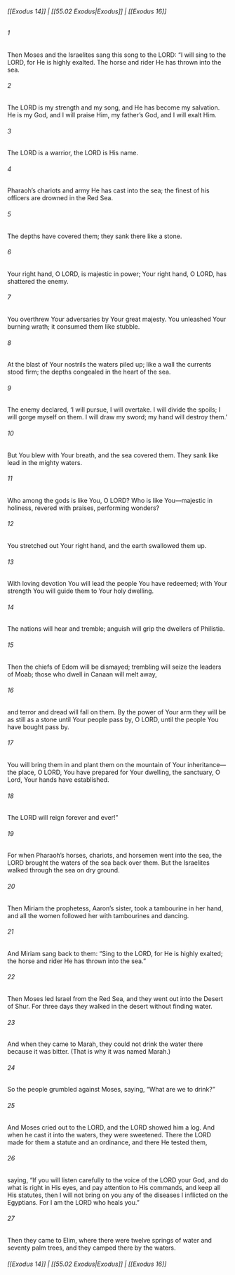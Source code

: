
###### [[Exodus 14]] | [[55.02 Exodus|Exodus]] | [[Exodus 16]]

###### 1
Then Moses and the Israelites sang this song to the LORD: “I will sing to the LORD, for He is highly exalted. The horse and rider He has thrown into the sea.
###### 2
The LORD is my strength and my song, and He has become my salvation. He is my God, and I will praise Him, my father’s God, and I will exalt Him.
###### 3
The LORD is a warrior, the LORD is His name.
###### 4
Pharaoh’s chariots and army He has cast into the sea; the finest of his officers are drowned in the Red Sea.
###### 5
The depths have covered them; they sank there like a stone.
###### 6
Your right hand, O LORD, is majestic in power; Your right hand, O LORD, has shattered the enemy.
###### 7
You overthrew Your adversaries by Your great majesty. You unleashed Your burning wrath; it consumed them like stubble.
###### 8
At the blast of Your nostrils the waters piled up; like a wall the currents stood firm; the depths congealed in the heart of the sea.
###### 9
The enemy declared, ‘I will pursue, I will overtake. I will divide the spoils; I will gorge myself on them. I will draw my sword; my hand will destroy them.’
###### 10
But You blew with Your breath, and the sea covered them. They sank like lead in the mighty waters.
###### 11
Who among the gods is like You, O LORD? Who is like You—majestic in holiness, revered with praises, performing wonders?
###### 12
You stretched out Your right hand, and the earth swallowed them up.
###### 13
With loving devotion You will lead the people You have redeemed; with Your strength You will guide them to Your holy dwelling.
###### 14
The nations will hear and tremble; anguish will grip the dwellers of Philistia.
###### 15
Then the chiefs of Edom will be dismayed; trembling will seize the leaders of Moab; those who dwell in Canaan will melt away,
###### 16
and terror and dread will fall on them. By the power of Your arm they will be as still as a stone until Your people pass by, O LORD, until the people You have bought pass by.
###### 17
You will bring them in and plant them on the mountain of Your inheritance—the place, O LORD, You have prepared for Your dwelling, the sanctuary, O Lord, Your hands have established.
###### 18
The LORD will reign forever and ever!”
###### 19
For when Pharaoh’s horses, chariots, and horsemen went into the sea, the LORD brought the waters of the sea back over them. But the Israelites walked through the sea on dry ground.
###### 20
Then Miriam the prophetess, Aaron’s sister, took a tambourine in her hand, and all the women followed her with tambourines and dancing.
###### 21
And Miriam sang back to them: “Sing to the LORD, for He is highly exalted; the horse and rider He has thrown into the sea.”
###### 22
Then Moses led Israel from the Red Sea, and they went out into the Desert of Shur. For three days they walked in the desert without finding water.
###### 23
And when they came to Marah, they could not drink the water there because it was bitter. (That is why it was named Marah.)
###### 24
So the people grumbled against Moses, saying, “What are we to drink?”
###### 25
And Moses cried out to the LORD, and the LORD showed him a log. And when he cast it into the waters, they were sweetened. There the LORD made for them a statute and an ordinance, and there He tested them,
###### 26
saying, “If you will listen carefully to the voice of the LORD your God, and do what is right in His eyes, and pay attention to His commands, and keep all His statutes, then I will not bring on you any of the diseases I inflicted on the Egyptians. For I am the LORD who heals you.”
###### 27
Then they came to Elim, where there were twelve springs of water and seventy palm trees, and they camped there by the waters.

###### [[Exodus 14]] | [[55.02 Exodus|Exodus]] | [[Exodus 16]]
